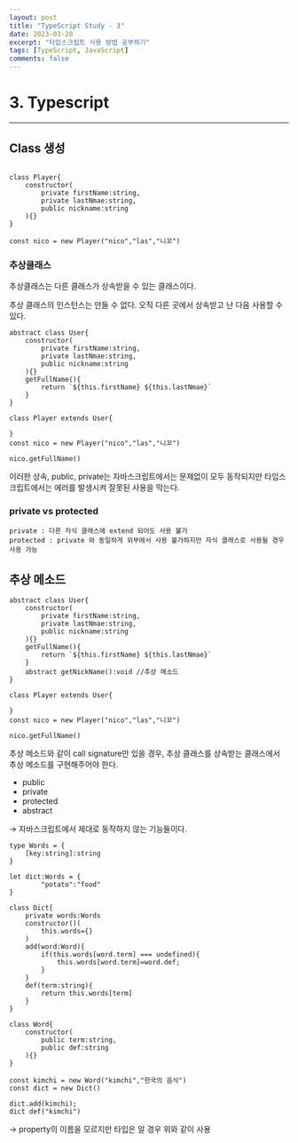 ```yaml
---
layout: post
title: "TypeScript Study - 3"
date: 2023-03-28
excerpt: "타입스크립트 사용 방법 공부하기"
tags: [TypeScript, JavaScript]
comments: false
---
```

# 3. Typescript

---

## Class 생성

```tsx

class Player{
	constructor(
		private firstName:string,
		private lastNmae:string,
		public nickname:string
	){}
}

const nico = new Player("nico","las","니꼬")
```

### 추상클래스

추상클래스는 다른 클래스가 상속받을 수 있는 클래스이다.

추상 클래스의 인스턴스는 만들 수 없다. 오직 다른 곳에서 상속받고 난 다음 사용할 수 있다.

```tsx
abstract class User{
	constructor(
		private firstName:string,
		private lastNmae:string,
		public nickname:string
	){}
	getFullName(){
		return `${this.firstName} ${this.lastNmae}`
	}
}

class Player extends User{

}
const nico = new Player("nico","las","니꼬")

nico.getFullName()
```

이러한 상속, public, private는 자바스크립트에서는 문제없이 모두 동작되지만 타입스크립트에서는 에러를 발생시켜 잘못된 사용을 막는다.

### private vs protected

```tsx
private : 다른 자식 클래스에 extend 되어도 사용 불가
protected : private 와 동일하게 외부에서 사용 불가하지만 자식 클래스로 사용될 경우 사용 가능
```

## 추상 메소드

```tsx
abstract class User{
	constructor(
		private firstName:string,
		private lastNmae:string,
		public nickname:string
	){}
	getFullName(){
		return `${this.firstName} ${this.lastNmae}`
	}
	abstract getNickName():void //추상 메소드
}

class Player extends User{

}
const nico = new Player("nico","las","니꼬")

nico.getFullName()
```

추상 메소드와 같이 call signature만 있을 경우, 추상 클래스를 상속받는 클래스에서 추상 메소드를 구현해주어야 한다.

- public
- private
- protected
- abstract

→ 자바스크립트에서 제대로 동작하지 않는 기능들이다.

```tsx
type Words = {
	[key:string]:string
}

let dict:Words = {
		"potato":"food"
}

class Dict{
	private words:Words
	constructor()(
		this.words={}
	)
	add(word:Word){
		if(this.words[word.term] === undefined){
			this.words[word.term]=word.def;
		}
	}
	def(term:string){
		return this.words[term]
	}
}

class Word{
	constructor(
		public term:string,
		public def:string
	){}
}

const kimchi = new Word("kimchi","한국의 음식")
const dict = new Dict()

dict.add(kimchi);
dict def("kimchi")
```

→ property의 이름을 모르지만 타입은 알 경우 위와 같이 사용